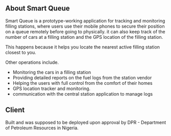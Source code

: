 
## About Smart Queue

Smart Queue is a prototype-working application for tracking and monitoring filling stations, where users use their mobile phones to secure their position on a queue remotely before going to physically. it can also keep track of the number of cars at a filling station and the GPS location of the filling station. 

This happens because it helps you locate the nearest active filling station closest to you.

Other operations include.

- Monitoring the cars in a filling station
- Providing detailed reports on the fuel logs from the station vendor
- Helping the users with full control from the comfort of their homes
- GPS location tracker and monitoring.
- communication with the central station application to manage logs


## Client

Built and was supposed to be deployed upon approval by DPR - Department of Petroleum Resources in Nigeria. 
